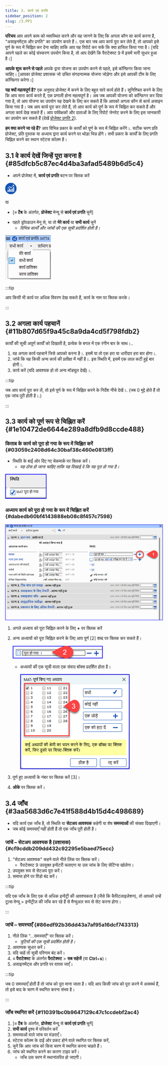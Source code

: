 ```yaml
---
title: 3. कार्य एवं प्रगति
sidebar_position: 2
slug: /3.PP1
---
```


**परिचय** आप अपने काम को व्यवस्थित करने और यह जानने के लिए कि अगला कौन सा कार्य करना है, "असाइनमेंट्स और प्रगति" का उपयोग करते हैं।. एक बार जब आप कार्य पूरा कर लेते हैं, तो आपको इसे पूर्ण के रूप में चिह्नित कर देना चाहिए ताकि आप यह रिपोर्ट कर सकें कि क्या हासिल किया गया है। [यदि आपने पहले का कोई संस्करण उपयोग किया है, तो आप देखेंगे कि पैराटेक्स्ट 9 में इसमें भारी सुधार हुआ है।]

**आपके शुरू करने से पहले**  आपके द्वारा योजना का उपयोग करने से पहले, इसे कॉन्फ़िगर किया जाना चाहिए। [आपका प्रोजेक्ट प्रशासक जो उचित संगठनात्मक योजना जोड़ेगा और इसे आपकी टीम के लिए कॉन्फ़िगर करेगा।]

**यह क्यों महत्वपूर्ण है?** एक अनुवाद प्रोजेक्ट में करने के लिए बहुत सारे कार्य होते हैं। सुनिश्चित करने के लिए कि आप सारा कार्य करते हैं, एक प्रणाली होना महत्वपूर्ण है। अब जब आपकी योजना को कॉन्फ़िगर कर दिया गया है, तो आप योजना का उपयोग यह देखने के लिए कर सकते हैं कि आपको अगला कौन से कार्य असाइन किया गया है। जब आप कार्य पूरा कर लेते हैं, तो आप कार्य को पूर्ण के रूप में चिह्नित कर सकते हैं और अगला कार्य देख सकते हैं। आप पर्यवेक्षकों और दाताओं के लिए रिपोर्ट जेनरेट करने के लिए इस जानकारी का उपयोग कर सकते हैं (देखें [प्रोजेक्ट प्रगति 2](https://manual.paratext/hi/6.PP2)).

**हम क्या करने जा रहे हैं?** आप विभिन्न प्रकार के कार्यों को पूर्ण के रूप में चिह्नित करेंगे।. सटीक चरण प्रति प्रोजेक्ट, प्रति पुस्तक या अध्याय द्वारा कार्य करने पर थोड़ा भिन्न होंगे। सभी प्रकार के कार्यों के लिए प्रगति चिह्नित करने का स्थान स्टेटस कॉलम है।

## 3.1 वे कार्य देखें जिन्हें पूरा करना है {#85dfcb5c87ec4d4ba3afad5489b6d5c4}

<div class='notion-row'>
<div class='notion-column' style={{width: 'calc((100% - (min(32px, 4vw) * 1)) * 0.5)'}}>

- अपने प्रोजेक्ट में, **कार्य एवं प्रगति** बटन पर क्लिक करें

</div><div className='notion-spacer'></div>

<div class='notion-column' style={{width: 'calc((100% - (min(32px, 4vw) * 1)) * 0.5)'}}>

![](./861894244.png)

</div><div className='notion-spacer'></div>
</div>

या

- [**≡ टैब** के अंतर्गत, **प्रोजेक्ट** मेन्यू से **कार्य एवं प्रगति** चुनें]

<div class='notion-row'>
<div class='notion-column' style={{width: 'calc((100% - (min(32px, 4vw) * 1)) * 0.5)'}}>

- पहले ड्रॉपडाउन मेनू से, या तो **मेरे कार्य** या **सभी कार्य** चुनें
  - _विभिन्न कार्यों और जांचों की एक सूची प्रदर्शित होती है।_

</div><div className='notion-spacer'></div>

<div class='notion-column' style={{width: 'calc((100% - (min(32px, 4vw) * 1)) * 0.5)'}}>

![](.\/1194388438.png)

</div><div className='notion-spacer'></div>
</div>

:::tip

आप किसी भी कार्य पर अधिक विवरण देख सकते हैं, कार्य के नाम पर क्लिक करके।

:::

## 3.2 अगला कार्य पहचानें {#11b807d65f9a45c8a9da4cd5f798fdb2}

कार्यों की सूची अपूर्ण कार्यों को दिखाती है, प्रत्येक के बगल में एक रंगीन बार के साथ।..

1. वह अगला कार्य पहचानें जिसे आपको करना है।. इसमें या तो एक हरा या धारीदार हरा बार होगा।.
2. जांचें कि यह किसी अन्य कार्य की प्रतीक्षा में नहीं है।. इस स्थिति में, इसमें एक लाल कटी हुई बार होगी।.
3. कार्य करें (यदि आवश्यक हो तो अन्य मॉड्यूल देखें)।.

:::tip

जब आप कार्य पूरा कर लें, तो इसे पूर्ण के रूप में चिह्नित करने के निर्देश नीचे देखें।. (जब 0 मुद्दे होते हैं तो एक जांच पूरी होती है।.)

:::

## 3.3 कार्य को पूर्ण रूप से चिह्नित करें {#1e10472de6644e289a8dfb9d8ccde488}

### किताब के कार्य को पूरा हो गया के रूप में चिह्नित करें {#03059c2408d64c30baf38c460e0813ff}

<div class='notion-row'>
<div class='notion-column' style={{width: 'calc((100% - (min(32px, 4vw) * 1)) * 0.5)'}}>

- स्थिति के बाईं ओर दिए गए चेकमार्क पर क्लिक करें।
  - _यह ठोस हो जाना चाहिए ताकि यह दिखाई दे कि यह पूरा हो गया है।_

</div><div className='notion-spacer'></div>

<div class='notion-column' style={{width: 'calc((100% - (min(32px, 4vw) * 1)) * 0.49999999999999994)'}}>

![](./954238022.png)

</div><div className='notion-spacer'></div>
</div>

### अध्याय कार्य को पूरा हो गया के रूप में चिह्नित करें {#dabedb60bf4143888eb08c8f457c7598}

![](./498799590.png)

1. अगले अध्याय को पूरा चिह्नित करने के लिए **+** पर क्लिक करें

2. अन्य अध्यायों को पूरा चिह्नित करने के लिए आप पूर्ण [2] शब्द पर क्लिक कर सकते हैं।

   ![](./57914603.png)

   - अध्यायों की एक सूची वाला एक संवाद बॉक्स प्रदर्शित होता है।

     ![](./2100928914.png)

3. पूर्ण हुए अध्यायों के नंबर पर क्लिक करें [3]।

4. **ओके** पर क्लिक करें।

## 3.4 जाँच {#3aa5683d6c7e41f588d4b15d4c498689}

- यदि कार्य एक जाँच है, तो स्थिति या **सेटअप आवश्यक** कहेगी या शेष **समस्याओं** की संख्या दिखाएगी।
- जब कोई समस्याएँ नहीं होती हैं तो एक जाँच पूरी होती है।

### जांचें – सेटअप आवश्यक है (प्रशासक) {#cf9cddb209dd432c92295e5baed75ecc}

1. "सेटअप आवश्यक" कहने वाले नीले लिंक पर क्लिक करें।
   - पैराटेक्स्ट 9 उपयुक्त इन्वेंटरी चलाएगा या उस जांच के लिए सेटिंग्स खोलेगा।
2. उपयुक्त रूप से सेटअप पूरा करें।
3. समाप्त होने पर विंडो बंद करें।

:::tip

यदि एक जाँच के लिए एक से अधिक इन्वेंट्री की आवश्यकता है (जैसे कि कैपिटलाइज़ेशन), तो आपको उन्हें टूल्स मेन्यू > इन्वेंट्रीज़ की जाँच कर रहे हैं से मैन्युअल रूप से सेट करना होगा।

:::

### जांचें – समस्याएँ {#86edf92b36dd43a7af95a16dcf743313}

1. नीले लिंक “…समस्याएँ” पर क्लिक करें।
   - _त्रुटियों की एक सूची प्रदर्शित होती है।_
2. आवश्यक सुधार करें।
3. यदि चाहें तो सूची परिणाम बंद करें।
4. **≡ पैराटेक्स्ट** के अंतर्गत **पैराटेक्स्ट** > **सब सहेजें** (या **Ctrl**+**s**)।
5. असाइनमेंट्स और प्रगति पर वापस जाएँ।

:::tip

जब 0 समस्याएँ होती हैं तो जांच को पूरा माना जाता है। यदि आप किसी जांच को पूरा करने में असमर्थ हैं, तो इसे बाद के चरण में स्थगित करना संभव है।

:::

### जाँच स्थगित करें {#110391bc0b9647129c47c1ccdebf2ac4}

1. [**≡ टैब** के अंतर्गत, **प्रोजेक्ट** मेन्यू से **कार्य एवं प्रगति** चुनें]
2. **सभी कार्य** दृश्य में परिवर्तन करें
3. समस्याओं वाले जांच पर मंडराएँ।
4. स्टेटस कॉलम के दाईं ओर प्रकट होने वाले स्थगित पर क्लिक करें,
5. चुनें कि आप जांच को किस चरण में स्थगित करना चाहते हैं।
6. जांच को स्थगित करने का कारण टाइप करें।
   - जाँच उस चरण में स्थानांतरित हो जाएगी।
